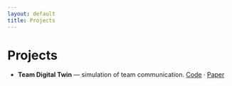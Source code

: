 ```yaml
---
layout: default
title: Projects
---
```


# Projects
- **Team Digital Twin** — simulation of team communication. [Code](#) · [Paper](#)
